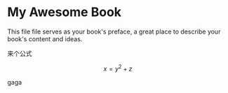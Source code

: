 # My Awesome Book

This file file serves as your book's preface, a great place to describe your book's content and ideas.



来个公式

$$x = y^2 + z$$

gaga



